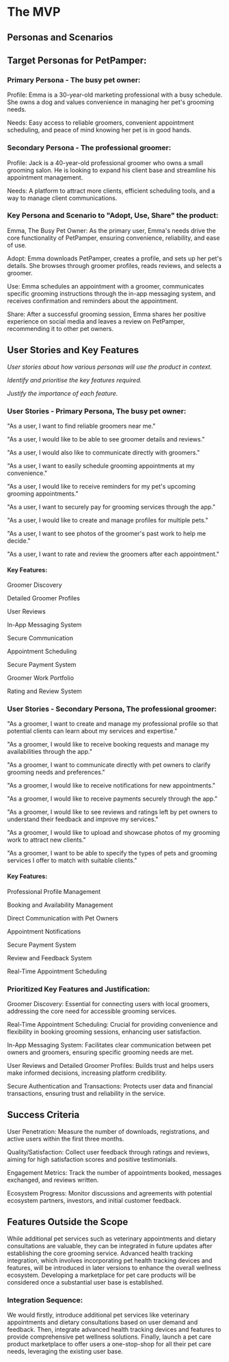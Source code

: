 # The MVP

## Personas and Scenarios

## Target Personas for PetPamper:

### Primary Persona - The busy pet owner:

Profile: Emma is a 30-year-old marketing professional with a busy schedule. She owns a dog and values convenience in managing her pet's grooming needs.

Needs: Easy access to reliable groomers, convenient appointment scheduling, and peace of mind knowing her pet is in good hands.

### Secondary Persona - The professional groomer:

Profile: Jack is a 40-year-old professional groomer who owns a small grooming salon. He is looking to expand his client base and streamline his appointment management.

Needs: A platform to attract more clients, efficient scheduling tools, and a way to manage client communications.

### Key Persona and Scenario to "Adopt, Use, Share" the product:

Emma, The Busy Pet Owner: As the primary user, Emma's needs drive the core functionality of PetPamper, ensuring convenience, reliability, and ease of use.

Adopt: Emma downloads PetPamper, creates a profile, and sets up her pet's details. She browses through groomer profiles, reads reviews, and selects a groomer.

Use: Emma schedules an appointment with a groomer, communicates specific grooming instructions through the in-app messaging system, and receives confirmation and reminders about the appointment.

Share: After a successful grooming session, Emma shares her positive experience on social media and leaves a review on PetPamper, recommending it to other pet owners.

## User Stories and Key Features

*User stories about how various personas will use the product in context.*

*Identify and prioritise the key features required.*

*Justify the importance of each feature.*

### User Stories - Primary Persona, The busy pet owner:

"As a user, I want to find reliable groomers near me."

"As a user, I would like to be able to see groomer details and reviews."

"As a user, I would also like to communicate directly with groomers."

"As a user, I want to easily schedule grooming appointments at my convenience."

"As a user, I would like to receive reminders for my pet's upcoming grooming appointments."

"As a user, I want to securely pay for grooming services through the app."

"As a user, I would like to create and manage profiles for multiple pets."

"As a user, I want to see photos of the groomer's past work to help me decide."

"As a user, I want to rate and review the groomers after each appointment."

#### Key Features: 
Groomer Discovery

Detailed Groomer Profiles

User Reviews

In-App Messaging System

Secure Communication

Appointment Scheduling

Secure Payment System

Groomer Work Portfolio

Rating and Review System

### User Stories - Secondary Persona, The professional groomer:

"As a groomer, I want to create and manage my professional profile so that potential clients can learn about my services and expertise."

"As a groomer, I would like to receive booking requests and manage my availabilities through the app."

"As a groomer, I want to communicate directly with pet owners to clarify grooming needs and preferences."

"As a groomer, I would like to receive notifications for new appointments." 

"As a groomer, I would like to receive payments securely through the app."

"As a groomer, I would like to see reviews and ratings left by pet owners to understand their feedback and improve my services."

"As a groomer, I would like to upload and showcase photos of my grooming work to attract new clients."

"As a groomer, I want to be able to specify the types of pets and grooming services I offer to match with suitable clients."

#### Key Features: 
Professional Profile Management

Booking and Availability Management

Direct Communication with Pet Owners

Appointment Notifications

Secure Payment System

Review and Feedback System

Real-Time Appointment Scheduling


### Prioritized Key Features and Justification:

Groomer Discovery: Essential for connecting users with local groomers, addressing the core need for accessible grooming services.

Real-Time Appointment Scheduling: Crucial for providing convenience and flexibility in booking grooming sessions, enhancing user satisfaction.

In-App Messaging System: Facilitates clear communication between pet owners and groomers, ensuring specific grooming needs are met.

User Reviews and Detailed Groomer Profiles: Builds trust and helps users make informed decisions, increasing platform credibility.

Secure Authentication and Transactions: Protects user data and financial transactions, ensuring trust and reliability in the service.


## Success Criteria

User Penetration: Measure the number of downloads, registrations, and active users within the first three months.

Quality/Satisfaction: Collect user feedback through ratings and reviews, aiming for high satisfaction scores and positive testimonials.

Engagement Metrics: Track the number of appointments booked, messages exchanged, and reviews written.

Ecosystem Progress: Monitor discussions and agreements with potential ecosystem partners, investors, and initial customer feedback.

## Features Outside the Scope

While additional pet services such as veterinary appointments and dietary consultations are valuable, they can be integrated in future updates after establishing the core grooming service. Advanced health tracking integration, which involves incorporating pet health tracking devices and features, will be introduced in later versions to enhance the overall wellness ecosystem. Developing a marketplace for pet care products will be considered once a substantial user base is established.

### Integration Sequence:

We would firstly, introduce additional pet services like veterinary appointments and dietary consultations based on user demand and feedback. Then, integrate advanced health tracking devices and features to provide comprehensive pet wellness solutions. Finally, launch a pet care product marketplace to offer users a one-stop-shop for all their pet care needs, leveraging the existing user base.

